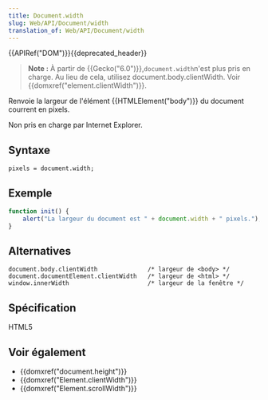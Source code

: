 ```yaml
---
title: Document.width
slug: Web/API/Document/width
translation_of: Web/API/Document/width
---
```

{{APIRef("DOM")}}{{deprecated_header}}

> **Note :** À partir de {{Gecko("6.0")}},` document.width `n'est plus pris en charge. Au lieu de cela, utilisez document.body.clientWidth. Voir {{domxref("element.clientWidth")}}.

Renvoie la largeur de l'élément {{HTMLElement("body")}} du document courrent en pixels.

Non pris en charge par Internet Explorer.

## Syntaxe

    pixels = document.width;

## Exemple

```js
function init() {
    alert("La largeur du document est " + document.width + " pixels.");
}
```

## Alternatives

    document.body.clientWidth              /* largeur de <body> */
    document.documentElement.clientWidth   /* largeur de <html> */
    window.innerWidth                      /* largeur de la fenêtre */

## Spécification

HTML5

## Voir également

- {{domxref("document.height")}}
- {{domxref("Element.clientWidth")}}
- {{domxref("Element.scrollWidth")}}
